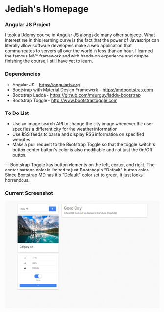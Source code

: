 # Jediah's Homepage
### Angular JS Project
I took a Udemy course in Angular JS alongside many other subjects. What interest me in this learning curve is the fact that the power of Javascript can literally allow software developers make a web application that communicates to servers all over the world in less than an hour. I learned the famous MV* framework and with hands-on experience and despite finishing the course, I still have yet to learn.

### Dependencies
- Angular JS - https://angularjs.org
- Bootstrap with Material Design Framework - https://mdbootstrap.com
- Bootstrap Ladda - https://github.com/msurguy/ladda-bootstrap
- Bootstrap Toggle - http://www.bootstraptoggle.com

### To Do List
- Use an image search API to change the city image whenever the user specifies a different city for the weather information
- Use RSS feeds to parse and display RSS information on specified websites
- Make a pull request to the Bootstrap Toggle so that the toggle switch's button center button's color is also modifiable and not just the On/Off button.

-- Bootstrap Toggle has button elements on the left, center, and right. The center buttons color is limited to just Bootstrap's "Default" button color. Since Bootstrap MD has it's "Default" color set to green, it just looks horrendous.

 ### Current Screenshot

![Screenshot](https://github.com/JediahDizon/Angular-JS/blob/master/doc/Screenshots/Capture%20-%201.PNG "Screen Shot - 1")
